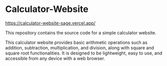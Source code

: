 # Calculator-Website

https://calculator-website-sage.vercel.app/

This repository contains the source code for a simple calculator website.

This calculator website provides basic arithmetic operations such as addition, subtraction, multiplication, and division, along with square and square root functionalities. It is designed to be lightweight, easy to use, and accessible from any device with a web browser.
